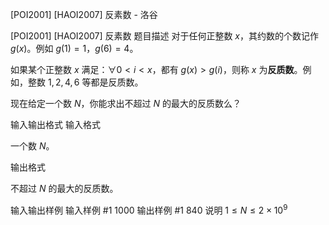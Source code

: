 



[POI2001] [HAOI2007] 反素数 - 洛谷














[POI2001] [HAOI2007] 反素数
题目描述
对于任何正整数 $x$，其约数的个数记作 $g(x)$。例如 $g(1)=1$，$g(6)=4$。

如果某个正整数 $x$ 满足：$\forall 0 \lt i \lt x$，都有 $g(x) \gt g(i)$，则称 $x$ 为**反质数**。例如，整数 $1,2,4,6$ 等都是反质数。

现在给定一个数 $N$，你能求出不超过 $N$ 的最大的反质数么？

输入输出格式
输入格式

一个数 $N$。

输出格式

不超过 $N$ 的最大的反质数。

输入输出样例
输入样例 #1
1000
输出样例 #1
840
说明
$1 \leq N \leq 2 \times 10^9$






